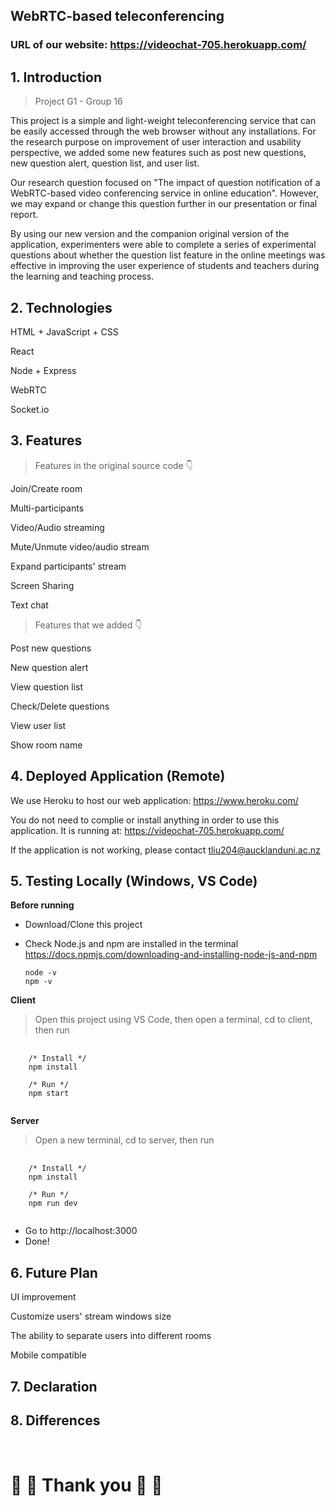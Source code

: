 ## **WebRTC-based teleconferencing** 

### **URL of our website:** https://videochat-705.herokuapp.com/

## **1. Introduction**
>Project G1 - Group 16

This project is a simple and light-weight teleconferencing service that can be easily accessed through the web browser without any installations. For the research purpose on improvement of user interaction and usability perspective, we added some new features such as post new questions, new question alert, question list, and user list.

Our research question focused on "The impact of question notification of a WebRTC-based video conferencing service in online education". However, we may expand or change this question further in our presentation or final report.

By using our new version and the companion original version of the application, experimenters were able to complete a series of experimental questions about whether the question list feature in the online meetings was effective in improving the user experience of students and teachers during the learning and teaching process.

## **2. Technologies**
HTML + JavaScript + CSS

React

Node + Express

WebRTC

Socket.io

## **3. Features**
> Features in the original source code 👇

Join/Create room

Multi-participants

Video/Audio streaming

Mute/Unmute video/audio stream

Expand participants' stream

Screen Sharing

Text chat

> Features that we added 👇

Post new questions 

New question alert 

View question list 

Check/Delete questions 

View user list

Show room name 

## **4. Deployed Application (Remote)**
We use Heroku to host our web application:
https://www.heroku.com/

You do not need to complie or install anything in order to use this application. It is running at: 
https://videochat-705.herokuapp.com/

If the application is not working, please contact tliu204@aucklanduni.ac.nz

## **5. Testing Locally (Windows, VS Code)**
**Before running**
- Download/Clone this project
- Check Node.js and npm are installed in the terminal
https://docs.npmjs.com/downloading-and-installing-node-js-and-npm

    ```
    node -v
    npm -v
    ```

**Client**
> Open this project using VS Code, then open a terminal, cd to client, then run 
<pre>
  <code>
    /* Install */
    npm install
    
    /* Run */
    npm start
  </code>
</pre>

**Server**
> Open a new terminal, cd to server, then run
<pre>
  <code>
    /* Install */
    npm install
    
    /* Run */
    npm run dev
  </code>
</pre>

- Go to http://localhost:3000
- Done!

## **6. Future Plan**
UI improvement

Customize users' stream windows size

The ability to separate users into different rooms

Mobile compatible

## **7. Declaration**

## **8. Differences**

<br>

# :sparkling_heart: :sparkling_heart:  Thank you  :sparkling_heart: :sparkling_heart: